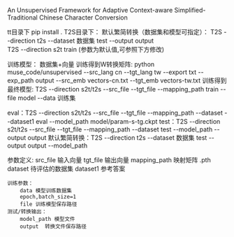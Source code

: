An Unsupervised Framework for Adaptive Context-aware
Simplified-Traditional Chinese Character Conversion


tt目录下
    pip install .
T2S目录下：
    默认繁简转换（数据集和模型可指定）：
    T2S --direction t2s  --dataset 数据集 test --output output  
T2S --direction s2t train         (参数为默认值,可参照下方修改)



训练模型：
    数据集+向量 
    训练得到W转换矩阵:
        python muse_code/unsupervised --src_lang cn --tgt_lang tw --export txt --exp_path output --src_emb vectors-cn.txt  --tgt_emb vectors-tw.txt
    训练得到最终模型:
        T2S --direction s2t/t2s --src_file --tgt_file --mapping_path   train --file model    --data 训练集                      
    
eval：T2S --direction s2t/t2s   --src_file --tgt_file --mapping_path --dataset --dataset1 eval  --model_path model/param-s-tg.ckpt
test：T2S --direction s2t/t2s  --src_file --tgt_file --mapping_path --dataset  test --model_path  --output output
默认繁简转换：T2S --direction t2s  --dataset 数据集 test --output output --model_path

参数定义:
    src_file 输入向量
    tgt_file 输出向量
    mapping_path 映射矩阵 .pth
    dataset  待评估的数据集  dataset1 参考答案

    训练参数：
        data 模型训练数据集
        epoch,batch_size=1
        file 训练模型保存路径
    测试/转换输出：
        model_path 模型文件
        output  转换文件保存路径




